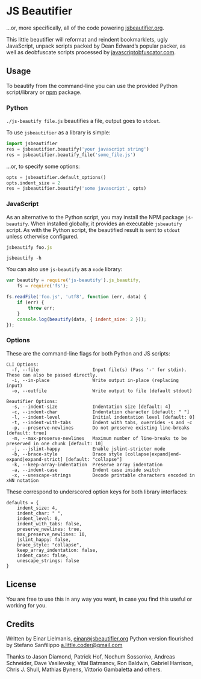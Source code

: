 # JS Beautifier

...or, more specifically, all of the code powering
[jsbeautifier.org](http://jsbeautifier.org/).

This little beautifier will reformat and reindent bookmarklets, ugly
JavaScript, unpack scripts packed by Dean Edward’s popular packer,
as well as deobfuscate scripts processed by
[javascriptobfuscator.com](http://javascriptobfuscator.com/).

## Usage

To beautify from the command-line you can use the provided Python script/library or [npm](http://npmjs.org/) package.

### Python

`./js-beautify file.js` beautifies a file, output goes to `stdout`.

To use `jsbeautifier` as a library is simple:

``` python
import jsbeautifier
res = jsbeautifier.beautify('your javascript string')
res = jsbeautifier.beautify_file('some_file.js')
```

...or, to specify some options:

``` python
opts = jsbeautifier.default_options()
opts.indent_size = 2
res = jsbeautifier.beautify('some javascript', opts)
```

### JavaScript

As an alternative to the Python script, you may install the NPM package `js-beautify`. When installed globally, it provides an executable `jsbeautify` script. As with the Python script, the beautified result is sent to `stdout` unless otherwise configured.

```js
jsbeautify foo.js
```

`jsbeautify -h`

You can also use `js-beautify` as a `node` library:

```js
var beautify = require('js-beautify').js_beautify,
    fs = require('fs');

fs.readFile('foo.js', 'utf8', function (err, data) {
    if (err) {
        throw err;
    }
    console.log(beautify(data, { indent_size: 2 }));
});
```

### Options

These are the command-line flags for both Python and JS scripts:

    CLI Options:
      -f, --file                    Input file(s) (Pass '-' for stdin). These can also be passed directly.
      -i, --in-place                Write output in-place (replacing input)
      -o, --outfile                 Write output to file (default stdout)
    
    Beautifier Options:
      -s, --indent-size             Indentation size [default: 4]
      -c, --indent-char             Indentation character [default: " "]
      -l, --indent-level            Initial indentation level [default: 0]
      -t, --indent-with-tabs        Indent with tabs, overrides -s and -c
      -p, --preserve-newlines       Do not preserve existing line-breaks [default: true]
      -m, --max-preserve-newlines   Maximum number of line-breaks to be preserved in one chunk [default: 10]
      -j, --jslint-happy            Enable jslint-stricter mode
      -b, --brace-style             Brace style [collapse|expand|end-expand|expand-strict] [default: "collapse"]
      -k, --keep-array-indentation  Preserve array indentation
      -a, --indent-case             Indent case inside switch
      -x, --unescape-strings        Decode printable characters encoded in xNN notation

These correspond to underscored option keys for both library interfaces:

    defaults = {
        indent_size: 4,
        indent_char: " ",
        indent_level: 0,
        indent_with_tabs: false,
        preserve_newlines: true,
        max_preserve_newlines: 10,
        jslint_happy: false,
        brace_style: "collapse",
        keep_array_indentation: false,
        indent_case: false,
        unescape_strings: false
    }

## License

You are free to use this in any way you want, in case you find this
useful or working for you.

## Credits

Written by Einar Lielmanis, <einar@jsbeautifier.org>
Python version flourished by Stefano Sanfilippo <a.little.coder@gmail.com>

Thanks to Jason Diamond, Patrick Hof, Nochum Sossonko, Andreas Schneider, Dave
Vasilevsky, Vital Batmanov, Ron Baldwin, Gabriel Harrison, Chris J. Shull,
Mathias Bynens, Vittorio Gambaletta and others.
